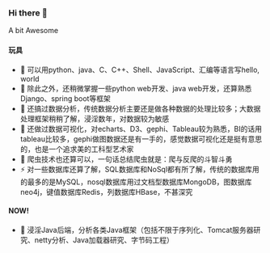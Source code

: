 ### Hi there 👋

<!--
**flowerlake/flowerlake** is a ✨ _special_ ✨ repository because its `README.md` (this file) appears on your GitHub profile.
-->
A bit Awesome

#### 玩具

- 🔭 可以用python、java、C、C++、Shell、JavaScript、汇编等语言写hello, world
- 🌱 除此之外，还稍微掌握一些python web开发、java web开发，还算熟悉Django、spring boot等框架
- 👯 还搞过数据分析，传统数据分析主要还是做各种数据的处理比较多；大数据处理框架稍稍了解，浸淫数年，对数据较为敏感 
- 💬 还做过数据可视化，对echarts、D3、gephi、Tableau较为熟悉，BI的话用tableau比较多，gephi做图数据还是有一手的，感觉数据可视化还是挺有意思的，也是一个追求美的工科型艺术家
- 🤔 爬虫技术也还算可以，一句话总结爬虫就是：爬与反爬的斗智斗勇
- ⚡ 对一些数据库还算了解，SQL数据库和NoSql都有所了解，传统的数据库用的最多的是MySQL，nosql数据库用过文档型数据库MongoDB，图数据库neo4j，键值数据库Redis，列数据库HBase，不甚深究

#### NOW!
- 🔭 浸淫Java后端，分析各类Java框架（包括不限于序列化、Tomcat服务器研究、netty分析、Java加载器研究、字节码工程）
